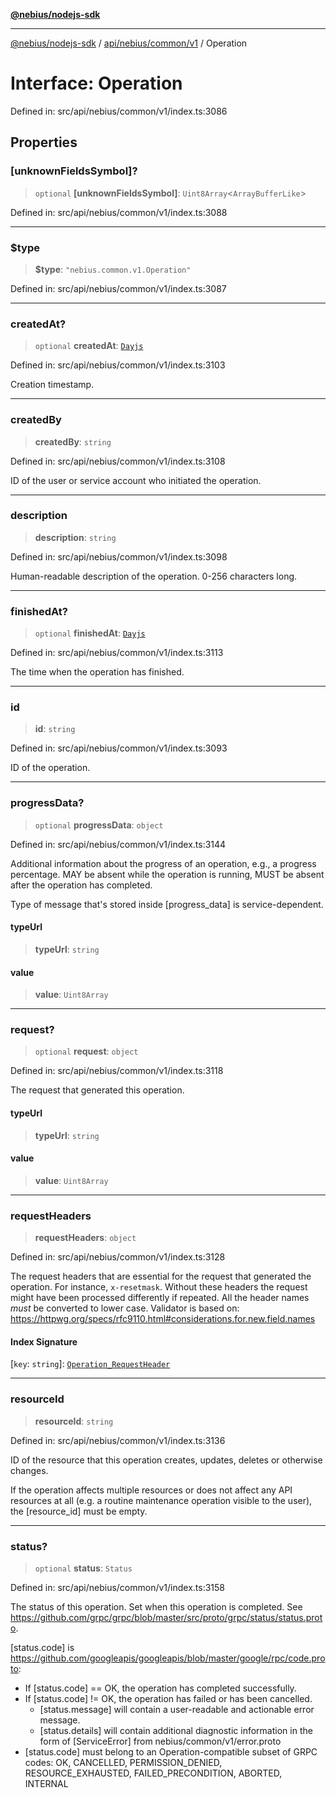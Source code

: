 [**@nebius/nodejs-sdk**](../../../../../README.md)

---

[@nebius/nodejs-sdk](../../../../../README.md) / [api/nebius/common/v1](../README.md) / Operation

# Interface: Operation

Defined in: src/api/nebius/common/v1/index.ts:3086

## Properties

### \[unknownFieldsSymbol\]?

> `optional` **\[unknownFieldsSymbol\]**: `Uint8Array`\<`ArrayBufferLike`\>

Defined in: src/api/nebius/common/v1/index.ts:3088

---

### $type

> **$type**: `"nebius.common.v1.Operation"`

Defined in: src/api/nebius/common/v1/index.ts:3087

---

### createdAt?

> `optional` **createdAt**: [`Dayjs`](../../../../../runtime/protos/core/dayjs/classes/Dayjs.md)

Defined in: src/api/nebius/common/v1/index.ts:3103

Creation timestamp.

---

### createdBy

> **createdBy**: `string`

Defined in: src/api/nebius/common/v1/index.ts:3108

ID of the user or service account who initiated the operation.

---

### description

> **description**: `string`

Defined in: src/api/nebius/common/v1/index.ts:3098

Human-readable description of the operation. 0-256 characters long.

---

### finishedAt?

> `optional` **finishedAt**: [`Dayjs`](../../../../../runtime/protos/core/dayjs/classes/Dayjs.md)

Defined in: src/api/nebius/common/v1/index.ts:3113

The time when the operation has finished.

---

### id

> **id**: `string`

Defined in: src/api/nebius/common/v1/index.ts:3093

ID of the operation.

---

### progressData?

> `optional` **progressData**: `object`

Defined in: src/api/nebius/common/v1/index.ts:3144

Additional information about the progress of an operation, e.g., a progress percentage.
MAY be absent while the operation is running, MUST be absent after the operation has completed.

Type of message that's stored inside [progress_data] is service-dependent.

#### typeUrl

> **typeUrl**: `string`

#### value

> **value**: `Uint8Array`

---

### request?

> `optional` **request**: `object`

Defined in: src/api/nebius/common/v1/index.ts:3118

The request that generated this operation.

#### typeUrl

> **typeUrl**: `string`

#### value

> **value**: `Uint8Array`

---

### requestHeaders

> **requestHeaders**: `object`

Defined in: src/api/nebius/common/v1/index.ts:3128

The request headers that are essential for the request that generated the operation.
For instance, `x-resetmask`. Without these headers the request might have been processed
differently if repeated.
All the header names _must_ be converted to lower case.
Validator is based on:
https://httpwg.org/specs/rfc9110.html#considerations.for.new.field.names

#### Index Signature

\[`key`: `string`\]: [`Operation_RequestHeader`](Operation_RequestHeader.md)

---

### resourceId

> **resourceId**: `string`

Defined in: src/api/nebius/common/v1/index.ts:3136

ID of the resource that this operation creates, updates, deletes or otherwise changes.

If the operation affects multiple resources or does not affect any API resources at all
(e.g. a routine maintenance operation visible to the user), the [resource_id] must be empty.

---

### status?

> `optional` **status**: `Status`

Defined in: src/api/nebius/common/v1/index.ts:3158

The status of this operation. Set when this operation is completed.
See https://github.com/grpc/grpc/blob/master/src/proto/grpc/status/status.proto.

[status.code] is https://github.com/googleapis/googleapis/blob/master/google/rpc/code.proto:

- If [status.code] == OK, the operation has completed successfully.
- If [status.code] != OK, the operation has failed or has been cancelled.
  - [status.message] will contain a user-readable and actionable error message.
  - [status.details] will contain additional diagnostic information in the form of [ServiceError] from nebius/common/v1/error.proto
- [status.code] must belong to an Operation-compatible subset of GRPC codes:
  OK, CANCELLED, PERMISSION_DENIED, RESOURCE_EXHAUSTED, FAILED_PRECONDITION, ABORTED, INTERNAL
